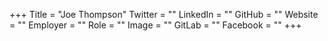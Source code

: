 +++
Title = "Joe Thompson"
Twitter = ""
LinkedIn = ""
GitHub = ""
Website = ""
Employer = ""
Role = ""
Image = ""
GitLab = ""
Facebook = ""
+++
